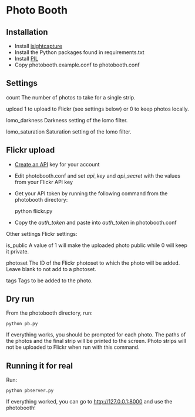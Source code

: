 # Photo Booth

## Installation

* Install [isightcapture](http://www.intergalactic.de/pages/iSight.html)
* Install the Python packages found in requirements.txt
* Install [PIL](http://www.pythonware.com/products/pil/)
* Copy photobooth.example.conf to photobooth.conf

## Settings

count
	The number of photos to take for a single strip.

upload
	1 to upload to Flickr (see settings below) or 0 to keep photos locally.

lomo_darkness
	Darkness setting of the lomo filter.

lomo_saturation
	Saturation setting of the lomo filter.

## Flickr upload

* [Create an API](http://www.flickr.com/services/api/) key for your account
* Edit photobooth.conf and set *api_key* and *api_secret* with the values from your Flickr API key
* Get your API token by running the following command from the photobooth directory:

	python flickr.py

* Copy the *auth_token* and paste into *auth_token* in photobooth.conf

Other settings Flickr settings:

is_public
	A value of 1 will make the uploaded photo public while 0 will keep it private.

photoset
	The ID of the Flickr photoset to which the photo will be added. Leave blank to not add to a photoset.

tags
	Tags to be added to the photo.

## Dry run

From the photobooth directory, run:

	python pb.py

If everything works, you should be prompted for each photo. The paths of the photos and the final strip will be printed to the screen. Photo strips will not be uploaded to Flickr when run with this command.

## Running it for real

Run:

	python pbserver.py

If everything worked, you can go to http://127.0.0.1:8000 and use the photobooth!
